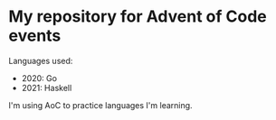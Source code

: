 # My repository for Advent of Code events

Languages used:
- 2020: Go
- 2021: Haskell

I'm using AoC to practice languages I'm learning.

